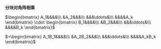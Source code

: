 **分块对角阵相乘**  
  
 $\begin{bmatrix}  
A_1&&&&\\\   
&A_2&&&\\\   
&&&\ddots&\\\   
&&&&A_k  
\end{bmatrix}  
\cdot \begin{bmatrix}  
B_1&&&&\\\   
&B_2&&&\\\   
&&&\ddots&\\\   
&&&&B_k  
\end{bmatrix}$   
  
 $=\begin{bmatrix}  
A_1B_1&&&&\\\   
&A_2B_2&&&\\\   
&&&\ddots&\\\   
&&&&A_kB_k  
\end{bmatrix}$   
